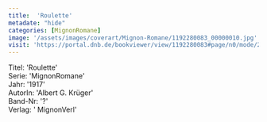 ```yaml
---
title:  'Roulette'
metadate: "hide"
categories: [MignonRomane]
image: '/assets/images/coverart/Mignon-Romane/1192280083_00000010.jpg'
visit: 'https://portal.dnb.de/bookviewer/view/1192280083#page/n0/mode/2up'
---
```

Titel: 'Roulette' <br>
Serie: 'MignonRomane' <br>
Jahr: '1917' <br>
AutorIn: 'Albert G. Krüger' <br>
Band-Nr: '?' <br>
Verlag: ' MignonVerl'